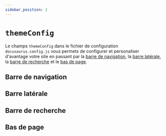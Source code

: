 ```yaml
---
sidebar_position: 2
---
```


# `themeConfig`

Le champs `themeConfig` dans le fichier de configuration `docusaurus.config.js` vous permets de configurer et personaliser d'avantage votre site en passant par la [barre de navigation](./themeConfig.md#barre-de-navigation), la [barre latérale](./themeConfig.md#barre-latérale), la [barre de recherche](./themeConfig.md#barre-de-recherche) et le [bas de page](./themeConfig.md#bas-de-page). 

## Barre de navigation



## Barre latérale



## Barre de recherche



## Bas de page